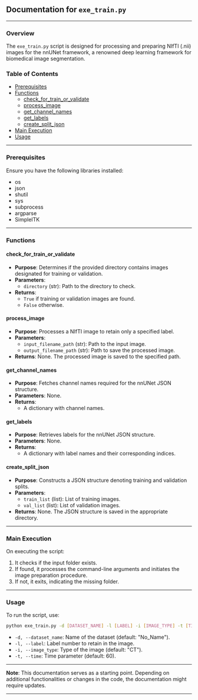 
## Documentation for `exe_train.py`

---

### Overview

The `exe_train.py` script is designed for processing and preparing NIfTI (.nii) images for the nnUNet framework, a renowned deep learning framework for biomedical image segmentation.

### Table of Contents

- [Prerequisites](#prerequisites)
- [Functions](#functions)
  - [check_for_train_or_validate](#check_for_train_or_validate)
  - [process_image](#process_image)
  - [get_channel_names](#get_channel_names)
  - [get_labels](#get_labels)
  - [create_split_json](#create_split_json)
- [Main Execution](#main-execution)
- [Usage](#usage)

---

### Prerequisites

Ensure you have the following libraries installed:

- os
- json
- shutil
- sys
- subprocess
- argparse
- SimpleITK

---

### Functions

#### check_for_train_or_validate

- **Purpose**: Determines if the provided directory contains images designated for training or validation.
- **Parameters**: 
  - `directory` (str): Path to the directory to check.
- **Returns**: 
  - `True` if training or validation images are found.
  - `False` otherwise.

#### process_image

- **Purpose**: Processes a NIfTI image to retain only a specified label.
- **Parameters**: 
  - `input_filename_path` (str): Path to the input image.
  - `output_filename_path` (str): Path to save the processed image.
- **Returns**: None. The processed image is saved to the specified path.

#### get_channel_names

- **Purpose**: Fetches channel names required for the nnUNet JSON structure.
- **Parameters**: None.
- **Returns**: 
  - A dictionary with channel names.

#### get_labels

- **Purpose**: Retrieves labels for the nnUNet JSON structure.
- **Parameters**: None.
- **Returns**: 
  - A dictionary with label names and their corresponding indices.

#### create_split_json

- **Purpose**: Constructs a JSON structure denoting training and validation splits.
- **Parameters**: 
  - `train_list` (list): List of training images.
  - `val_list` (list): List of validation images.
- **Returns**: None. The JSON structure is saved in the appropriate directory.

---

### Main Execution

On executing the script:

1. It checks if the input folder exists.
2. If found, it processes the command-line arguments and initiates the image preparation procedure.
3. If not, it exits, indicating the missing folder.

---

### Usage

To run the script, use:

```bash
python exe_train.py -d [DATASET_NAME] -l [LABEL] -i [IMAGE_TYPE] -t [TIME]
```

- `-d, --dataset_name`: Name of the dataset (default: "No_Name").
- `-l, --label`: Label number to retain in the image.
- `-i, --image_type`: Type of the image (default: "CT").
- `-t, --time`: Time parameter (default: 60).

---

**Note**: This documentation serves as a starting point. Depending on additional functionalities or changes in the code, the documentation might require updates.

---

